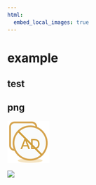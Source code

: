 ```yaml
---
html:
  embed_local_images: true
---
```

# example

## test

## png
![](./test.png)

![](http://rcp-dev-pl-jenkins.eecloud.dynamic.nsn-net.net:8080/static/be6002cc/images/24x24/user.png)

